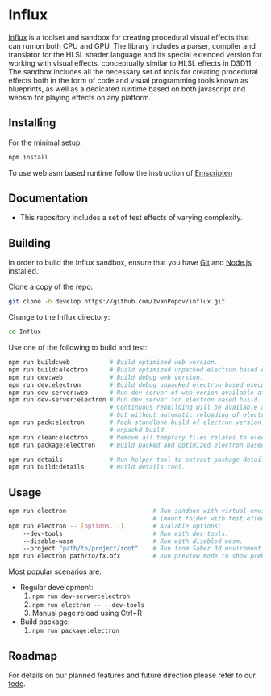 
# Influx

[Influx](https://github.com/IvanPopov/Influx) is a toolset and sandbox for creating procedural visual effects that can run on both CPU and GPU. The library includes a parser, compiler and translator for the HLSL shader language and its special extended version for working with visual effects, conceptually similar to HLSL effects in D3D11. The sandbox includes all the necessary set of tools for creating procedural effects both in the form of code and visual programming tools known as blueprints, as well as a dedicated runtime based on both javascript and websm for playing effects on any platform.

## Installing

For the minimal setup:

```bash
npm install
```

To use web asm based runtime follow the instruction of [Emscripten](https://emscripten.org/docs/getting_started/downloads.html)

## Documentation

*  This repository includes a set of test effects of varying complexity.

## Building

In order to build the Influx sandbox, ensure that you have [Git](https://git-scm.com/downloads) and [Node.js](https://nodejs.org/) installed.

Clone a copy of the repo:

```bash
git clone -b develop https://github.com/IvanPopov/influx.git
```

Change to the Influx directory:

```bash
cd Influx
```

Use one of the following to build and test:

```bash
npm run build:web           # Build optimized web version.
npm run build:electron      # Build optimized unpacked electron based executable.
npm run dev:web             # Build debug web version.
npm run dev:electron        # Build debug unpacked electron based executable.
npm run dev-server:web      # Run dev server of web verion available at http://localhost:8080.
npm run dev-server:electron # Run dev server for electron based build. 
                            # Continuous rebuilding will be available as for the web version
                            # but without automatic reloading of electron windows.
npm run pack:electron       # Pack standlone build of electron version based on the latest 
                            # unpackd build.
npm run clean:electron      # Remove all temprary files relates to electron builds.
npm run package:electron    # Build packed and optimized electron based executable.

npm run details             # Run helper tool to extract package details.
npm run build:details       # Build details tool.
```


## Usage

```bash
npm run electron                        # Run sandbox with virtual enviroment.
                                        # (mount folder with test effects)
npm run electron -- [options...]        # Avalable options:
    --dev-tools                         # Run with dev tools.
    --disable-wasm                      # Run with disabled wasm.
    --project "path/to/project/root"    # Run from Saber 3d enviroment. 
npm run electron path/to/fx.bfx         # Run preview mode to show prebuild effect.
```

Most popular scenarios are:

- Regular development:
    1. ```npm run dev-server:electron```
    2. ```npm run electron -- --dev-tools``` 
    3. Manual page reload using Ctrl+R 
- Build package:
    1. ```npm run package:electron```


## Roadmap

For details on our planned features and future direction please refer to our [todo](https://github.com/IvanPopov/influx/blob/develop/todo.md).

